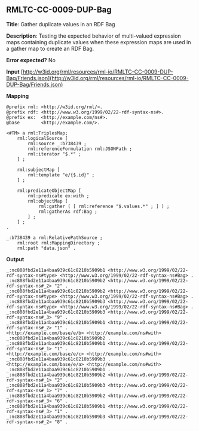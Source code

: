 ## RMLTC-CC-0009-DUP-Bag

**Title**: Gather duplicate values in an RDF Bag

**Description**: Testing the expected behavior of multi-valued expression maps containing duplicate values when these expression maps are used in a gather map to create an RDF Bag.

**Error expected?** No

**Input**
 [http://w3id.org/rml/resources/rml-io/RMLTC-CC-0009-DUP-Bag/Friends.json](http://w3id.org/rml/resources/rml-io/RMLTC-CC-0009-DUP-Bag/Friends.json)

**Mapping**
```
@prefix rml: <http://w3id.org/rml/>.
@prefix rdf: <http://www.w3.org/1999/02/22-rdf-syntax-ns#>.
@prefix ex:  <http://example.com/ns#>.
@base        <http://example.com/>.

<#TM> a rml:TriplesMap;
    rml:logicalSource [
        rml:source _:b738439 ;
        rml:referenceFormulation rml:JSONPath ;
        rml:iterator "$.*" ;
    ] ;

    rml:subjectMap [
        rml:template "e/{$.id}" ;
    ] ;

    rml:predicateObjectMap [
        rml:predicate ex:with ;
        rml:objectMap [
            rml:gather ( [ rml:reference "$.values.*" ; ] ) ;
            rml:gatherAs rdf:Bag ;
        ] ;
    ] ;
.

_:b738439 a rml:RelativePathSource ;
    rml:root rml:MappingDirectory ;
    rml:path "data.json" .
```

**Output**
```
_:nc808fbd2e11a4baa939c61c8210b5909b1 <http://www.w3.org/1999/02/22-rdf-syntax-ns#type> <http://www.w3.org/1999/02/22-rdf-syntax-ns#Bag> .
_:nc808fbd2e11a4baa939c61c8210b5909b2 <http://www.w3.org/1999/02/22-rdf-syntax-ns#_2> "2" .
_:nc808fbd2e11a4baa939c61c8210b5909b2 <http://www.w3.org/1999/02/22-rdf-syntax-ns#type> <http://www.w3.org/1999/02/22-rdf-syntax-ns#Bag> .
_:nc808fbd2e11a4baa939c61c8210b5909b3 <http://www.w3.org/1999/02/22-rdf-syntax-ns#type> <http://www.w3.org/1999/02/22-rdf-syntax-ns#Bag> .
_:nc808fbd2e11a4baa939c61c8210b5909b3 <http://www.w3.org/1999/02/22-rdf-syntax-ns#_3> "9" .
_:nc808fbd2e11a4baa939c61c8210b5909b1 <http://www.w3.org/1999/02/22-rdf-syntax-ns#_2> "1" .
<http://example.com/base/e/b> <http://example.com/ns#with> _:nc808fbd2e11a4baa939c61c8210b5909b2 .
_:nc808fbd2e11a4baa939c61c8210b5909b1 <http://www.w3.org/1999/02/22-rdf-syntax-ns#_1> "1" .
<http://example.com/base/e/c> <http://example.com/ns#with> _:nc808fbd2e11a4baa939c61c8210b5909b3 .
<http://example.com/base/e/a> <http://example.com/ns#with> _:nc808fbd2e11a4baa939c61c8210b5909b1 .
_:nc808fbd2e11a4baa939c61c8210b5909b2 <http://www.w3.org/1999/02/22-rdf-syntax-ns#_1> "2" .
_:nc808fbd2e11a4baa939c61c8210b5909b3 <http://www.w3.org/1999/02/22-rdf-syntax-ns#_1> "7" .
_:nc808fbd2e11a4baa939c61c8210b5909b2 <http://www.w3.org/1999/02/22-rdf-syntax-ns#_3> "6" .
_:nc808fbd2e11a4baa939c61c8210b5909b1 <http://www.w3.org/1999/02/22-rdf-syntax-ns#_3> "1" .
_:nc808fbd2e11a4baa939c61c8210b5909b3 <http://www.w3.org/1999/02/22-rdf-syntax-ns#_2> "8" .
```

